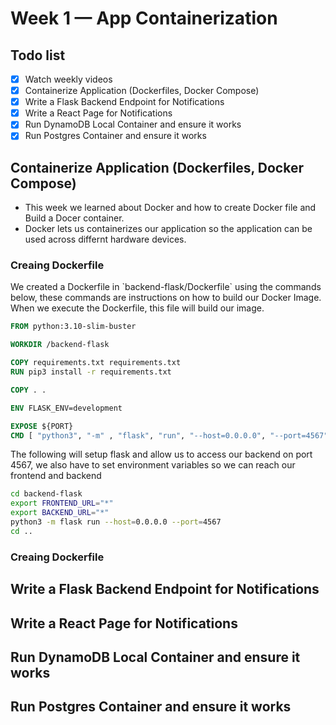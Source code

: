 # Week 1 — App Containerization


## Todo list
- [x] Watch weekly videos
- [x] Containerize Application (Dockerfiles, Docker Compose)
- [x] Write a Flask Backend Endpoint for Notifications
- [x] Write a React Page for Notifications
- [x] Run DynamoDB Local Container and ensure it works
- [x] Run Postgres Container and ensure it works

## Containerize Application (Dockerfiles, Docker Compose)
* This week we learned about Docker and how to create Docker file and Build a Docer container.
* Docker lets us containerizes our application so the application can be used across differnt hardware devices.

### Creaing Dockerfile
 <p>We created a Dockerfile in `backend-flask/Dockerfile` using the commands below, these commands are instructions on how to build our Docker Image. When we execute the Dockerfile, this file will build our image.</p>
 
 ```dockerfile
FROM python:3.10-slim-buster

WORKDIR /backend-flask

COPY requirements.txt requirements.txt
RUN pip3 install -r requirements.txt

COPY . .

ENV FLASK_ENV=development

EXPOSE ${PORT}
CMD [ "python3", "-m" , "flask", "run", "--host=0.0.0.0", "--port=4567"]
```
<p>The following will setup flask and allow us to access our backend on port 4567, we also have to set environment variables so we can reach our frontend and backend </p>

```sh
cd backend-flask
export FRONTEND_URL="*"
export BACKEND_URL="*"
python3 -m flask run --host=0.0.0.0 --port=4567
cd ..
```
### Creaing Dockerfile



## Write a Flask Backend Endpoint for Notifications


## Write a React Page for Notifications

 
## Run DynamoDB Local Container and ensure it works



## Run Postgres Container and ensure it works

